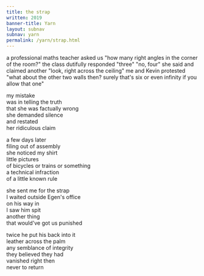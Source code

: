 ```yaml
---
title: the strap
written: 2019
banner-title: Yarn
layout: subnav
subnav: yarn
permalink: /yarn/strap.html
---
```


<div class="poem">
a professional maths teacher  
asked us  
"how many right angles  
in the corner of the room?"  
the class dutifully responded  
"three"  
"no, four" she said  
and claimed another  
"look, right across the ceiling"  
me and Kevin protested  
"what about the other two walls then?  
surely that's six  
or even infinity  
if you allow that one"


my mistake  
was in telling the truth  
that she was factually wrong  
she demanded silence  
and restated  
her ridiculous claim  


a few days later  
filing out of assembly  
she noticed my shirt  
little pictures  
of bicycles or trains or something  
a technical infraction  
of a little known rule  


she sent me for the strap  
I waited outside Egen's office  
on his way in  
I saw him spit  
another thing  
that would've got us punished  


twice he put his back into it  
leather across the palm  
any semblance of integrity  
they believed they had  
vanished right then  
never to return  
</div>

